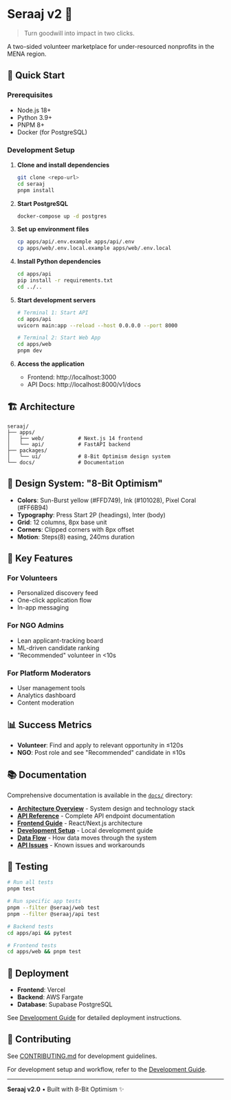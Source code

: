 # Seraaj v2 🌅

> Turn goodwill into impact in two clicks.

A two-sided volunteer marketplace for under-resourced nonprofits in the MENA region.

## 🚀 Quick Start

### Prerequisites
- Node.js 18+
- Python 3.9+
- PNPM 8+
- Docker (for PostgreSQL)

### Development Setup

1. **Clone and install dependencies**
   ```bash
   git clone <repo-url>
   cd seraaj
   pnpm install
   ```

2. **Start PostgreSQL**
   ```bash
   docker-compose up -d postgres
   ```

3. **Set up environment files**
   ```bash
   cp apps/api/.env.example apps/api/.env
   cp apps/web/.env.local.example apps/web/.env.local
   ```

4. **Install Python dependencies**
   ```bash
   cd apps/api
   pip install -r requirements.txt
   cd ../..
   ```

5. **Start development servers**
   ```bash
   # Terminal 1: Start API
   cd apps/api
   uvicorn main:app --reload --host 0.0.0.0 --port 8000

   # Terminal 2: Start Web App
   cd apps/web
   pnpm dev
   ```

6. **Access the application**
   - Frontend: http://localhost:3000
   - API Docs: http://localhost:8000/v1/docs

## 🏗️ Architecture

```
seraaj/
├── apps/
│   ├── web/           # Next.js 14 frontend
│   └── api/           # FastAPI backend
├── packages/
│   └── ui/            # 8-Bit Optimism design system
└── docs/              # Documentation
```

## 🎨 Design System: "8-Bit Optimism"

- **Colors**: Sun-Burst yellow (#FFD749), Ink (#101028), Pixel Coral (#FF6B94)
- **Typography**: Press Start 2P (headings), Inter (body)
- **Grid**: 12 columns, 8px base unit
- **Corners**: Clipped corners with 8px offset
- **Motion**: Steps(8) easing, 240ms duration

## 🔑 Key Features

### For Volunteers
- Personalized discovery feed
- One-click application flow
- In-app messaging

### For NGO Admins
- Lean applicant-tracking board
- ML-driven candidate ranking
- "Recommended" volunteer in <10s

### For Platform Moderators
- User management tools
- Analytics dashboard
- Content moderation

## 📊 Success Metrics

- **Volunteer**: Find and apply to relevant opportunity in ≤120s
- **NGO**: Post role and see "Recommended" candidate in ≤10s

## 📚 Documentation

Comprehensive documentation is available in the [`docs/`](./docs/) directory:

- **[Architecture Overview](./docs/ARCHITECTURE.md)** - System design and technology stack
- **[API Reference](./docs/API.md)** - Complete API endpoint documentation
- **[Frontend Guide](./docs/FRONTEND.md)** - React/Next.js architecture
- **[Development Setup](./docs/DEVELOPMENT.md)** - Local development guide
- **[Data Flow](./docs/DATA_FLOW.md)** - How data moves through the system
- **[API Issues](./docs/API_ISSUES.md)** - Known issues and workarounds

## 🧪 Testing

```bash
# Run all tests
pnpm test

# Run specific app tests
pnpm --filter @seraaj/web test
pnpm --filter @seraaj/api test

# Backend tests
cd apps/api && pytest

# Frontend tests
cd apps/web && pnpm test
```

## 🚢 Deployment

- **Frontend**: Vercel
- **Backend**: AWS Fargate
- **Database**: Supabase PostgreSQL

See [Development Guide](./docs/DEVELOPMENT.md#production-deployment) for detailed deployment instructions.

## 📝 Contributing

See [CONTRIBUTING.md](./CONTRIBUTING.md) for development guidelines.

For development setup and workflow, refer to the [Development Guide](./docs/DEVELOPMENT.md).

---

**Seraaj v2.0** • Built with 8-Bit Optimism ✨